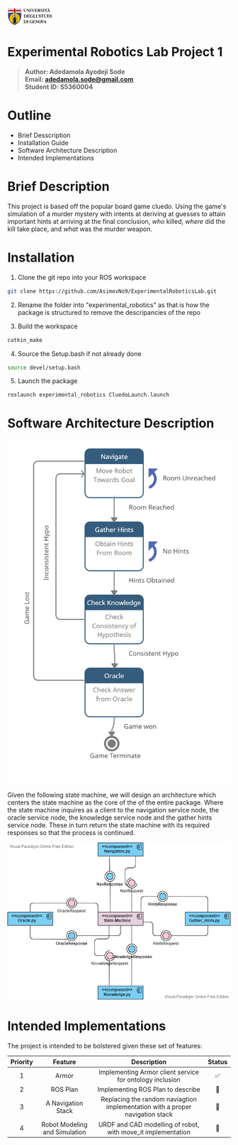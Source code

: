 <a href="https://unige.it/en/">
<img src="images/genoa_logo.png" width="20%" height="20%" title="University of Genoa" alt="University of Genoa" >
</a>

# Experimental Robotics Lab Project 1

>**Author: Adedamola Ayodeji Sode**   
 **Email: adedamola.sode@gmail.com** </br>
 **Student ID: S5360004**

 # Outline
 * Brief Desscription
 * Installation Guide
 * Software Architecture Description
 * Intended Implementations

 # Brief Description
  This project is based off the popular board game cluedo. Using the game's simulation of a murder mystery with intents at deriving at guesses to attain important hints at arriving at the final conclusion, *who* killed, *where* did the kill take place, and *what* was the murder weapon.

  
 # Installation
 1. Clone the git repo into your ROS workspace
```bash
git clone https://github.com/AsimovNo9/ExperimentalRoboticsLab.git
```
 2. Rename the folder into "experimental_robotics" as that is how the package is structured to remove the descripancies of the repo

 3. Build the workspace
 ```bash
catkin_make
```
 4. Source the Setup.bash if not already done
 ```bash
source devel/setup.bash
```
 5. Launch the package
```bash
roslaunch experimental_robotics CluedoLaunch.launch
```

 # Software Architecture Description

<img src="/images/State-Image.jpg" alt="State Machine" width="" height="">

Given the following state machine, we will design an architecture which centers the state machine as the core of the of the entire package. Where the state machine inquires as a client to the navigation service node, the oracle service node, the knowledge service node and the gather hints service node. These in turn return the state machine with its required responses so that the process is continued.

<img src="/images/ComponentDiagram.jfif" alt="Component Diagram" width="" height="">

# Intended Implementations

The project is intended to be bolstered given these set of features:



|Priority|            Feature               |                               Description                                      |      Status      |
|:------:|:--------------------------------:|:------------------------------------------------------------------------------:|:----------------:|
|    1   |              Armor               |           Implementing Armor client service for ontology inclusion             |   :white_check_mark:  |
|    2   |             ROS Plan             |                  Implementing ROS Plan to describe                             |  :construction:  |
|    3   |        A Navigation Stack        | Replacing the random naviagtion implementation with a proper navigation stack  |    :bookmark:    |
|    4   |  Robot Modeling and Simulation   |       URDF and CAD modelling of robot, with move_it implementation             |    :bookmark:    |
  


 
